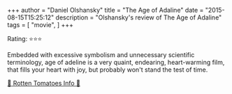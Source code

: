 +++
author = "Daniel Olshansky"
title = "The Age of Adaline"
date = "2015-08-15T15:25:12"
description = "Olshansky's review of The Age of Adaline"
tags = [
    "movie",
]
+++

Rating: ⭐⭐⭐

Embedded with excessive symbolism and unnecessary scientific terminology, age of adeline is a very quaint, endearing, heart-warming film, that fills your heart with joy, but probably won't stand the test of time.

[🍅 Rotten Tomatoes Info 🍅](https://www.rottentomatoes.com//m/the_age_of_adaline)